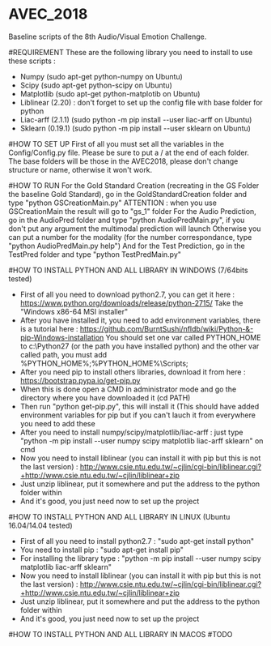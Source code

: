 # AVEC_2018
Baseline scripts of the 8th Audio/Visual Emotion Challenge.

#REQUIREMENT
These are the following library you need to install to use these scripts :
- Numpy (sudo apt-get python-numpy on Ubuntu)
- Scipy (sudo apt-get python-scipy on Ubuntu)
- Matplotlib (sudo apt-get python-matplotib on Ubuntu)
- Liblinear (2.20) : don't forget to set up the config file with base folder for python
- Liac-arff (2.1.1) (sudo python -m pip install --user liac-arff on Ubuntu)
- Sklearn (0.19.1) (sudo python -m pip install --user sklearn on Ubuntu)

#HOW TO SET UP
First of all you must set all the variables in the Config/Config.py file.
Please be sure to put a / at the end of each folder.
The base folders will be those in the AVEC2018, please don't change structure or name, otherwise it won't work.

#HOW TO RUN
For the Gold Standard Creation (recreating in the GS Folder the baseline Gold Standard), go in the GoldStandardCreation
folder and type "python GSCreationMain.py"
ATTENTION : when you use GSCreationMain the result will go to "gs_1" folder
For the Audio Prediction, go in the AudioPred folder and type "python AudioPredMain.py", if you don't put any argument the multimodal prediction will launch
Otherwise you can put a number for the modality (for the number correspondance, type "python AudioPredMain.py help")
And for the Test Prediction, go in the TestPred folder and type "python TestPredMain.py"

#HOW TO INSTALL PYTHON AND ALL LIBRARY IN WINDOWS (7/64bits tested)
- First of all you need to download python2.7, you can get it here : https://www.python.org/downloads/release/python-2715/
  Take the "Windows x86-64 MSI installer"
- After you have installed it, you need to add environment variables, there is a tutorial here : https://github.com/BurntSushi/nfldb/wiki/Python-&-pip-Windows-installation
  You should set one var called PYTHON_HOME to c:\Python27 (or the path you have installed python) and the other var called path, you must add %PYTHON_HOME%;%PYTHON_HOME%\Scripts\;
- After you need pip to install others libraries, download it from here : https://bootstrap.pypa.io/get-pip.py
- When this is done open a CMD in administrator mode and go the directory where you have downloaded it (cd PATH)
- Then run "python get-pip.py", this will install it (This should have added environment variables for pip but if you can't lauch it from everywhere you need to add these
- After you need to install numpy/scipy/matplotlib/liac-arff : just type "python -m pip install --user numpy scipy matplotlib liac-arff sklearn" on cmd
- Now you need to install liblinear (you can install it with pip but this is not the last version) : http://www.csie.ntu.edu.tw/~cjlin/cgi-bin/liblinear.cgi?+http://www.csie.ntu.edu.tw/~cjlin/liblinear+zip
- Just unzip liblinear, put it somewhere and put the address to the python folder within
- And it's good, you just need now to set up the project

#HOW TO INSTALL PYTHON AND ALL LIBRARY IN LINUX (Ubuntu 16.04/14.04 tested)
- First of all you need to install python2.7 : "sudo apt-get install python"
- You need to install pip : "sudo apt-get install pip"
- For installing the library type : "python -m pip install --user numpy scipy matplotlib liac-arff sklearn"
- Now you need to install liblinear (you can install it with pip but this is not the last version) : http://www.csie.ntu.edu.tw/~cjlin/cgi-bin/liblinear.cgi?+http://www.csie.ntu.edu.tw/~cjlin/liblinear+zip
- Just unzip liblinear, put it somewhere and put the address to the python folder within
- And it's good, you just need now to set up the project

#HOW TO INSTALL PYTHON AND ALL LIBRARY IN MACOS
#TODO

